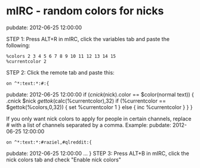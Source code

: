 # mIRC - random colors for nicks
pubdate: 2012-06-25 12:00:00

STEP 1: Press ALT+R in mIRC, click the variables tab and paste the following:

	%colors 2 3 4 5 6 7 8 9 10 11 12 13 14 15
	%currentcolor 2

STEP 2: Click the remote tab and paste this:

	on ^*:text:*:#:{
pubdate: 2012-06-25 12:00:00
	  if ($cnick($nick).color == $color(normal text)) { 
	    .cnick $nick $gettok(%colors,$calc(%currentcolor),32)
	    if (%currentcolor == $gettok(%colors,0,32)) { 
	      set %currentcolor 1
	    }
	    else {
	      inc %currentcolor
	    }
	  }
	}

If you only want nick colors to apply for people in certain channels, replace # with a list of channels separated by a comma. Example:
pubdate: 2012-06-25 12:00:00

	on ^*:text:*:#raziel,#qlreddit:{
pubdate: 2012-06-25 12:00:00
	  ...
	}
STEP 3: Press ALT+B in mIRC, click the nick colors tab and check "Enable nick colors"